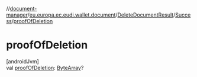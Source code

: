 //[document-manager](../../../../index.md)/[eu.europa.ec.eudi.wallet.document](../../index.md)/[DeleteDocumentResult](../index.md)/[Success](index.md)/[proofOfDeletion](proof-of-deletion.md)

# proofOfDeletion

[androidJvm]\
val [proofOfDeletion](proof-of-deletion.md): [ByteArray](https://kotlinlang.org/api/latest/jvm/stdlib/kotlin/-byte-array/index.html)?
